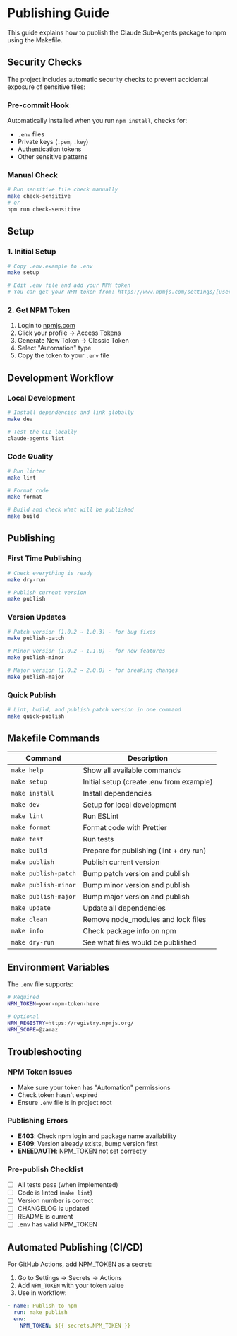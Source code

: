 # Publishing Guide

This guide explains how to publish the Claude Sub-Agents package to npm using the Makefile.

## Security Checks

The project includes automatic security checks to prevent accidental exposure of sensitive files:

### Pre-commit Hook
Automatically installed when you run `npm install`, checks for:
- `.env` files
- Private keys (`.pem`, `.key`)
- Authentication tokens
- Other sensitive patterns

### Manual Check
```bash
# Run sensitive file check manually
make check-sensitive
# or
npm run check-sensitive
```

## Setup

### 1. Initial Setup
```bash
# Copy .env.example to .env
make setup

# Edit .env file and add your NPM token
# You can get your NPM token from: https://www.npmjs.com/settings/[username]/tokens
```

### 2. Get NPM Token
1. Login to [npmjs.com](https://www.npmjs.com)
2. Click your profile → Access Tokens
3. Generate New Token → Classic Token
4. Select "Automation" type
5. Copy the token to your `.env` file

## Development Workflow

### Local Development
```bash
# Install dependencies and link globally
make dev

# Test the CLI locally
claude-agents list
```

### Code Quality
```bash
# Run linter
make lint

# Format code
make format

# Build and check what will be published
make build
```

## Publishing

### First Time Publishing
```bash
# Check everything is ready
make dry-run

# Publish current version
make publish
```

### Version Updates
```bash
# Patch version (1.0.2 → 1.0.3) - for bug fixes
make publish-patch

# Minor version (1.0.2 → 1.1.0) - for new features
make publish-minor

# Major version (1.0.2 → 2.0.0) - for breaking changes
make publish-major
```

### Quick Publish
```bash
# Lint, build, and publish patch version in one command
make quick-publish
```

## Makefile Commands

| Command | Description |
|---------|-------------|
| `make help` | Show all available commands |
| `make setup` | Initial setup (create .env from example) |
| `make install` | Install dependencies |
| `make dev` | Setup for local development |
| `make lint` | Run ESLint |
| `make format` | Format code with Prettier |
| `make test` | Run tests |
| `make build` | Prepare for publishing (lint + dry run) |
| `make publish` | Publish current version |
| `make publish-patch` | Bump patch version and publish |
| `make publish-minor` | Bump minor version and publish |
| `make publish-major` | Bump major version and publish |
| `make update` | Update all dependencies |
| `make clean` | Remove node_modules and lock files |
| `make info` | Check package info on npm |
| `make dry-run` | See what files would be published |

## Environment Variables

The `.env` file supports:
```bash
# Required
NPM_TOKEN=your-npm-token-here

# Optional
NPM_REGISTRY=https://registry.npmjs.org/
NPM_SCOPE=@zamaz
```

## Troubleshooting

### NPM Token Issues
- Make sure your token has "Automation" permissions
- Check token hasn't expired
- Ensure `.env` file is in project root

### Publishing Errors
- **E403**: Check npm login and package name availability
- **E409**: Version already exists, bump version first
- **ENEEDAUTH**: NPM_TOKEN not set correctly

### Pre-publish Checklist
- [ ] All tests pass (when implemented)
- [ ] Code is linted (`make lint`)
- [ ] Version number is correct
- [ ] CHANGELOG is updated
- [ ] README is current
- [ ] .env has valid NPM_TOKEN

## Automated Publishing (CI/CD)

For GitHub Actions, add NPM_TOKEN as a secret:
1. Go to Settings → Secrets → Actions
2. Add `NPM_TOKEN` with your token value
3. Use in workflow:
```yaml
- name: Publish to npm
  run: make publish
  env:
    NPM_TOKEN: ${{ secrets.NPM_TOKEN }}
```